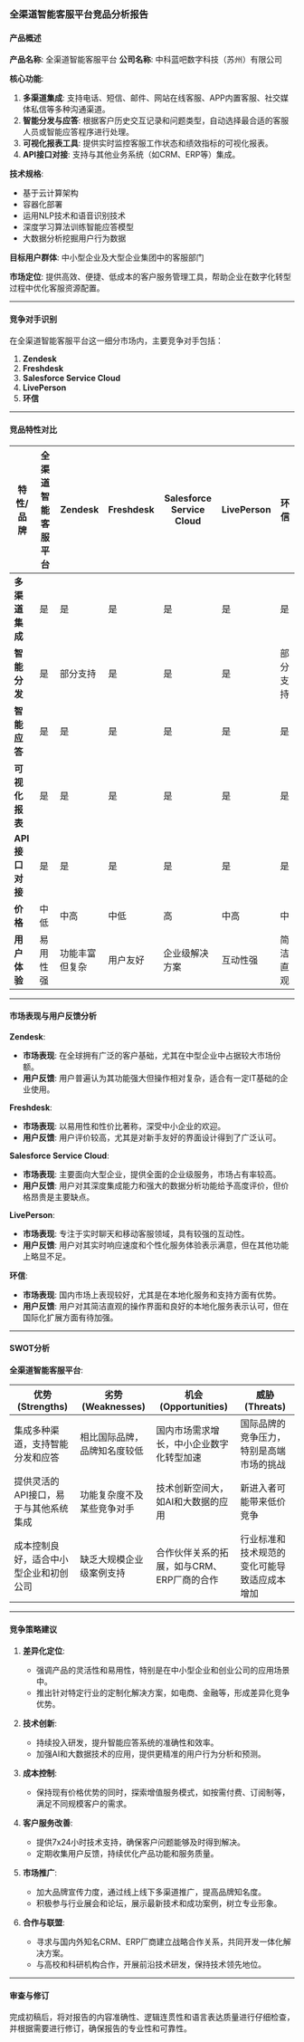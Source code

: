 ### 全渠道智能客服平台竞品分析报告

#### 产品概述

**产品名称**: 全渠道智能客服平台
**公司名称**: 中科蓝吧数字科技（苏州）有限公司

**核心功能**:
1. **多渠道集成**: 支持电话、短信、邮件、网站在线客服、APP内置客服、社交媒体私信等多种沟通渠道。
2. **智能分发与应答**: 根据客户历史交互记录和问题类型，自动选择最合适的客服人员或智能应答程序进行处理。
3. **可视化报表工具**: 提供实时监控客服工作状态和绩效指标的可视化报表。
4. **API接口对接**: 支持与其他业务系统（如CRM、ERP等）集成。

**技术规格**:
- 基于云计算架构
- 容器化部署
- 运用NLP技术和语音识别技术
- 深度学习算法训练智能应答模型
- 大数据分析挖掘用户行为数据

**目标用户群体**: 中小型企业及大型企业集团中的客服部门

**市场定位**: 提供高效、便捷、低成本的客户服务管理工具，帮助企业在数字化转型过程中优化客服资源配置。

---

#### 竞争对手识别

在全渠道智能客服平台这一细分市场内，主要竞争对手包括：

1. **Zendesk**
2. **Freshdesk**
3. **Salesforce Service Cloud**
4. **LivePerson**
5. **环信**

---

#### 竞品特性对比

| 特性/品牌       | 全渠道智能客服平台 | Zendesk | Freshdesk | Salesforce Service Cloud | LivePerson | 环信 |
|-----------------|-------------------|---------|-----------|--------------------------|------------|------|
| **多渠道集成**   | 是                | 是      | 是        | 是                       | 是         | 是   |
| **智能分发**    | 是                | 部分支持| 是        | 是                       | 是         | 部分支持|
| **智能应答**    | 是                | 是      | 是        | 是                       | 是         | 是   |
| **可视化报表**  | 是                | 是      | 是        | 是                       | 是         | 是   |
| **API接口对接** | 是                | 是      | 是        | 是                       | 是         | 是   |
| **价格**        | 中低              | 中高    | 中低      | 高                       | 中高       | 中   |
| **用户体验**    | 易用性强          | 功能丰富但复杂| 用户友好  | 企业级解决方案           | 互动性强   | 简洁直观|

---

#### 市场表现与用户反馈分析

**Zendesk**:
- **市场表现**: 在全球拥有广泛的客户基础，尤其在中型企业中占据较大市场份额。
- **用户反馈**: 用户普遍认为其功能强大但操作相对复杂，适合有一定IT基础的企业使用。

**Freshdesk**:
- **市场表现**: 以易用性和性价比著称，深受中小企业的欢迎。
- **用户反馈**: 用户评价较高，尤其是对新手友好的界面设计得到了广泛认可。

**Salesforce Service Cloud**:
- **市场表现**: 主要面向大型企业，提供全面的企业级服务，市场占有率较高。
- **用户反馈**: 用户对其深度集成能力和强大的数据分析功能给予高度评价，但价格昂贵是主要缺点。

**LivePerson**:
- **市场表现**: 专注于实时聊天和移动客服领域，具有较强的互动性。
- **用户反馈**: 用户对其实时响应速度和个性化服务体验表示满意，但在其他功能上略显不足。

**环信**:
- **市场表现**: 国内市场上表现较好，尤其是在本地化服务和支持方面有优势。
- **用户反馈**: 用户对其简洁直观的操作界面和良好的本地化服务表示认可，但在国际化扩展方面有待加强。

---

#### SWOT分析

**全渠道智能客服平台**:

| **优势 (Strengths)**                          | **劣势 (Weaknesses)**                           | **机会 (Opportunities)**                        | **威胁 (Threats)**                            |
|-----------------------------------------------|------------------------------------------------|------------------------------------------------|------------------------------------------------|
| 集成多种渠道，支持智能分发和应答               | 相比国际品牌，品牌知名度较低                   | 国内市场需求增长，中小企业数字化转型加速         | 国际品牌的竞争压力，特别是高端市场的挑战       |
| 提供灵活的API接口，易于与其他系统集成          | 功能复杂度不及某些竞争对手                     | 技术创新空间大，如AI和大数据的应用               | 新进入者可能带来低价竞争                       |
| 成本控制良好，适合中小型企业和初创公司         | 缺乏大规模企业级案例支持                       | 合作伙伴关系的拓展，如与CRM、ERP厂商的合作      | 行业标准和技术规范的变化可能导致适应成本增加   |

---

#### 竞争策略建议

1. **差异化定位**:
   - 强调产品的灵活性和易用性，特别是在中小型企业和创业公司的应用场景中。
   - 推出针对特定行业的定制化解决方案，如电商、金融等，形成差异化竞争优势。

2. **技术创新**:
   - 持续投入研发，提升智能应答系统的准确性和效率。
   - 加强AI和大数据技术的应用，提供更精准的用户行为分析和预测。

3. **成本控制**:
   - 保持现有价格优势的同时，探索增值服务模式，如按需付费、订阅制等，满足不同规模客户的需求。

4. **客户服务改善**:
   - 提供7x24小时技术支持，确保客户问题能够及时得到解决。
   - 定期收集用户反馈，持续优化产品功能和服务质量。

5. **市场推广**:
   - 加大品牌宣传力度，通过线上线下多渠道推广，提高品牌知名度。
   - 积极参与行业展会和论坛，展示最新技术和成功案例，树立专业形象。

6. **合作与联盟**:
   - 寻求与国内外知名CRM、ERP厂商建立战略合作关系，共同开发一体化解决方案。
   - 与高校和科研机构合作，开展前沿技术研发，保持技术领先地位。

---

#### 审查与修订

完成初稿后，将对报告的内容准确性、逻辑连贯性和语言表达质量进行仔细检查，并根据需要进行修订，确保报告的专业性和可靠性。